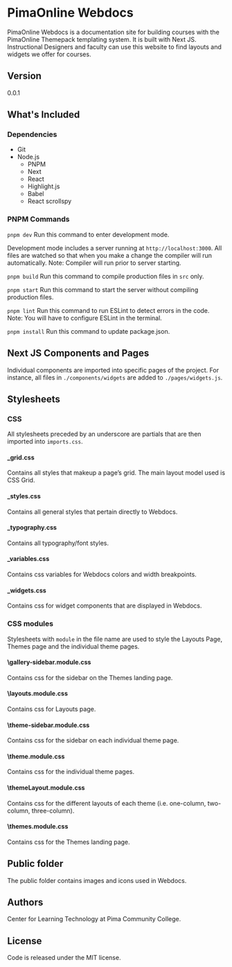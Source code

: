 # PimaOnline Webdocs

PimaOnline Webdocs is a documentation site for building courses with the PimaOnline Themepack templating system. It is built with Next JS. Instructional Designers and faculty can use this website to find layouts and widgets we offer for courses.

## Version

0.0.1

## What's Included

### Dependencies

- Git
- Node.js
  - PNPM
  - Next
  - React
  - Highlight.js
  - Babel
  - React scrollspy

### PNPM Commands

`pnpm dev` Run this command to enter development mode.

Development mode includes a server running at `http://localhost:3000`. All files are watched so that when you make a change the compiler will run automatically. Note: Compiler will run prior to server starting.

`pnpm build` Run this command to compile production files in `src` only.

`pnpm start` Run this command to start the server without compiling production files.

`pnpm lint` Run this command to run ESLint to detect errors in the code. Note: You will have to configure ESLint in the terminal.

`pnpm install` Run this command to update package.json.

## Next JS Components and Pages

Individual components are imported into specific pages of the project. For instance, all files in `./components/widgets` are added to `./pages/widgets.js`.

## Stylesheets

### CSS

All stylesheets preceded by an underscore are partials that are then imported into `imports.css`.

#### **\_grid.css**

Contains all styles that makeup a page’s grid. The main layout model used is CSS Grid.

#### **\_styles.css**

Contains all general styles that pertain directly to Webdocs.

#### **\_typography.css**

Contains all typography/font styles.

#### **\_variables.css**

Contains css variables for Webdocs colors and width breakpoints.

#### **\_widgets.css**

Contains css for widget components that are displayed in Webdocs.

### CSS modules

Stylesheets with `module` in the file name are used to style the Layouts Page, Themes page and the individual theme pages.

#### **\gallery-sidebar.module.css**

Contains css for the sidebar on the Themes landing page.

#### **\layouts.module.css**

Contains css for Layouts page.

#### **\theme-sidebar.module.css**

Contains css for the sidebar on each individual theme page.

#### **\theme.module.css**

Contains css for the individual theme pages.

#### **\themeLayout.module.css**

Contains css for the different layouts of each theme (i.e. one-column, two-column, three-column).

#### **\themes.module.css**

Contains css for the Themes landing page.

## Public folder

The public folder contains images and icons used in Webdocs.

## Authors

Center for Learning Technology at Pima Community College.

## License

Code is released under the MIT license.

